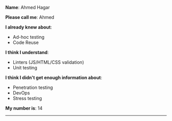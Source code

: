 

**Name**: Ahmed Hagar

**Please call me**: Ahmed

**I already knew about**: 
- Ad-hoc testing
- Code Reuse

**I think I understand**:
- Linters (JS/HTML/CSS validation)
- Unit testing

**I think I didn't get enough information about**:
- Penetration testing
- DevOps
- Stress testing

**My number is**:
14

---


